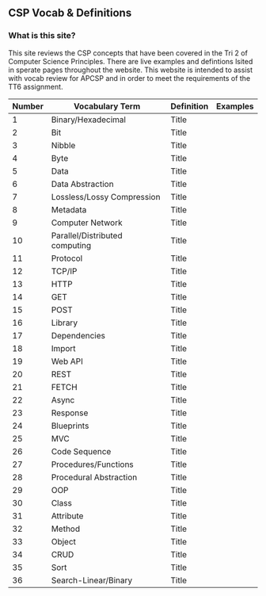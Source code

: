 
## CSP Vocab & Definitions
### What is this site? 
This site reviews the CSP concepts that have been covered in the Tri 2 of Computer Science Principles. There are live examples and defintions lsited in sperate pages throughout the website. This website is intended to assist with vocab review for APCSP and in order to meet the requirements of the TT6 assignment. 

| Number | Vocabulary Term | Definition | Examples |
|--| --- | ----------- |-----|
|1| Binary/Hexadecimal | Title | |
|2| Bit | Title | |
|3| Nibble | Title | |
|4| Byte | Title | |
|5| Data | Title | |
|6| Data Abstraction | Title | |
|7| Lossless/Lossy Compression | Title | |
|8| Metadata | Title | |
|9| Computer Network | Title | |
|10| Parallel/Distributed computing | Title | |  
|11| Protocol | Title | |
|12| TCP/IP | Title | |
|13| HTTP | Title | |
|14| GET | Title | |
|15| POST | Title | |
|16| Library | Title | |
|17| Dependencies | Title | |
|18| Import | Title | |
|19| Web API | Title | |
|20| REST | Title | |
|21| FETCH | Title | |
|22| Async | Title | |
|23| Response | Title | |
|24| Blueprints | Title | |
|25| MVC | Title | |
|26| Code Sequence | Title | |
|27| Procedures/Functions | Title | |
|28| Procedural Abstraction | Title | |
|29| OOP | Title | |
|30| Class | Title | |
|31| Attribute | Title | |
|32| Method | Title | |
|33| Object | Title | |
|34| CRUD | Title | |
|35| Sort | Title | |
|36|  Search-Linear/Binary | Title | |
